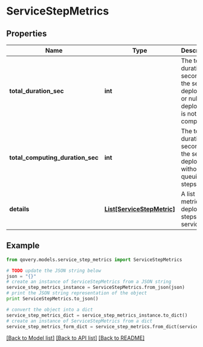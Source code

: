 # ServiceStepMetrics


## Properties
Name | Type | Description | Notes
------------ | ------------- | ------------- | -------------
**total_duration_sec** | **int** | The total duration in seconds of the service deployment or null if the deployment is not completed. | [optional] 
**total_computing_duration_sec** | **int** | The total duration in seconds of the service deployment without queuing steps. | [optional] 
**details** | [**List[ServiceStepMetric]**](ServiceStepMetric.md) | A list of metrics for deployment steps of the service. | [optional] 

## Example

```python
from qovery.models.service_step_metrics import ServiceStepMetrics

# TODO update the JSON string below
json = "{}"
# create an instance of ServiceStepMetrics from a JSON string
service_step_metrics_instance = ServiceStepMetrics.from_json(json)
# print the JSON string representation of the object
print ServiceStepMetrics.to_json()

# convert the object into a dict
service_step_metrics_dict = service_step_metrics_instance.to_dict()
# create an instance of ServiceStepMetrics from a dict
service_step_metrics_form_dict = service_step_metrics.from_dict(service_step_metrics_dict)
```
[[Back to Model list]](../README.md#documentation-for-models) [[Back to API list]](../README.md#documentation-for-api-endpoints) [[Back to README]](../README.md)


